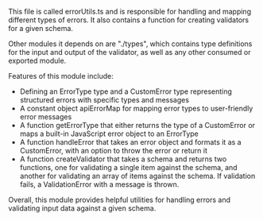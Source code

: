 This file is called errorUtils.ts and is responsible for handling and mapping different types of errors. It also contains a function for creating validators for a given schema.

Other modules it depends on are "./types", which contains type definitions for the input and output of the validator, as well as any other consumed or exported module.

Features of this module include:
- Defining an ErrorType type and a CustomError type representing structured errors with specific types and messages
- A constant object apiErrorMap for mapping error types to user-friendly error messages
- A function getErrorType that either returns the type of a CustomError or maps a built-in JavaScript error object to an ErrorType
- A function handleError that takes an error object and formats it as a CustomError, with an option to throw the error or return it
- A function createValidator that takes a schema and returns two functions, one for validating a single item against the schema, and another for validating an array of items against the schema. If validation fails, a ValidationError with a message is thrown.

Overall, this module provides helpful utilities for handling errors and validating input data against a given schema.